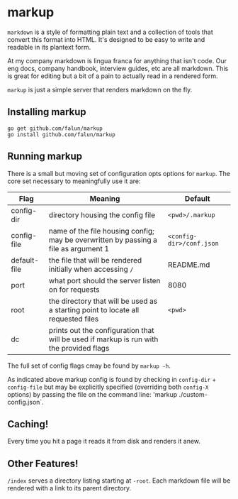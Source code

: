 # markup

`markdown` is a style of formatting plain text and a collection of tools that
convert this format into HTML. It's designed to be easy to write and readable
in its plantext form.

At my company markdown is lingua franca for anything that isn't code. Our eng
docs, company handbook, interview guides, etc are all markdown. This is great
for editing but a bit of a pain to actually read in a rendered form.

`markup` is just a simple server that renders markdown on the fly.

## Installing markup

```
go get github.com/falun/markup
go install github.com/falun/markup
```

## Running markup

There is a small but moving set of configuration opts options for `markup`. The
core set necessary to meaningfully use it are:

| Flag         | Meaning | Default |
| ------------ | ------- | ------- |
| config-dir   | directory housing the config file | `<pwd>/.markup` |
| config-file  | name of the file housing config; may be overwritten by passing a file as argument 1 | `<config-dir>/conf.json` |
| default-file | the file that will be rendered initially when accessing `/` | README.md |
| port         | what port should the server listen on for requests | 8080 |
| root         | the directory that will be used as a starting point to locate all requested files | `<pwd>` |
| dc           | prints out the configuration that will be used if markup is run with the provided flags | |

The full set of config flags cmay be found by `markup -h`.

As indicated above markup config is found by checking in `config-dir` + `config-file`
but may be explicitly specified (overriding both `config-X` options) by passing the
file on the command line: 'markup ./custom-config.json`.

## Caching!

Every time you hit a page it reads it from disk  and renders it anew.

## Other Features!

`/index` serves a directory listing starting at `-root`. Each markdown file
will be rendered with a link to its parent directory.
